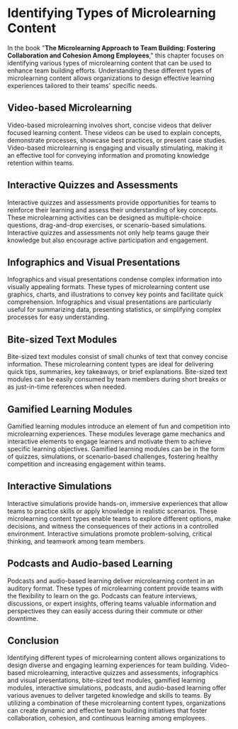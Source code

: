Identifying Types of Microlearning Content
===================================================

In the book "**The Microlearning Approach to Team Building: Fostering Collaboration and Cohesion Among Employees**," this chapter focuses on identifying various types of microlearning content that can be used to enhance team building efforts. Understanding these different types of microlearning content allows organizations to design effective learning experiences tailored to their teams' specific needs.

Video-based Microlearning
-------------------------

Video-based microlearning involves short, concise videos that deliver focused learning content. These videos can be used to explain concepts, demonstrate processes, showcase best practices, or present case studies. Video-based microlearning is engaging and visually stimulating, making it an effective tool for conveying information and promoting knowledge retention within teams.

Interactive Quizzes and Assessments
-----------------------------------

Interactive quizzes and assessments provide opportunities for teams to reinforce their learning and assess their understanding of key concepts. These microlearning activities can be designed as multiple-choice questions, drag-and-drop exercises, or scenario-based simulations. Interactive quizzes and assessments not only help teams gauge their knowledge but also encourage active participation and engagement.

Infographics and Visual Presentations
-------------------------------------

Infographics and visual presentations condense complex information into visually appealing formats. These types of microlearning content use graphics, charts, and illustrations to convey key points and facilitate quick comprehension. Infographics and visual presentations are particularly useful for summarizing data, presenting statistics, or simplifying complex processes for easy understanding.

Bite-sized Text Modules
-----------------------

Bite-sized text modules consist of small chunks of text that convey concise information. These microlearning content types are ideal for delivering quick tips, summaries, key takeaways, or brief explanations. Bite-sized text modules can be easily consumed by team members during short breaks or as just-in-time references when needed.

Gamified Learning Modules
-------------------------

Gamified learning modules introduce an element of fun and competition into microlearning experiences. These modules leverage game mechanics and interactive elements to engage learners and motivate them to achieve specific learning objectives. Gamified learning modules can be in the form of quizzes, simulations, or scenario-based challenges, fostering healthy competition and increasing engagement within teams.

Interactive Simulations
-----------------------

Interactive simulations provide hands-on, immersive experiences that allow teams to practice skills or apply knowledge in realistic scenarios. These microlearning content types enable teams to explore different options, make decisions, and witness the consequences of their actions in a controlled environment. Interactive simulations promote problem-solving, critical thinking, and teamwork among team members.

Podcasts and Audio-based Learning
---------------------------------

Podcasts and audio-based learning deliver microlearning content in an auditory format. These types of microlearning content provide teams with the flexibility to learn on the go. Podcasts can feature interviews, discussions, or expert insights, offering teams valuable information and perspectives they can easily access during their commute or other downtime.

Conclusion
----------

Identifying different types of microlearning content allows organizations to design diverse and engaging learning experiences for team building. Video-based microlearning, interactive quizzes and assessments, infographics and visual presentations, bite-sized text modules, gamified learning modules, interactive simulations, podcasts, and audio-based learning offer various avenues to deliver targeted knowledge and skills to teams. By utilizing a combination of these microlearning content types, organizations can create dynamic and effective team building initiatives that foster collaboration, cohesion, and continuous learning among employees.
